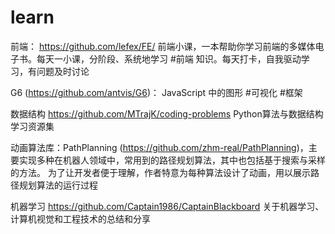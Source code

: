 # learn

前端：
https://github.com/lefex/FE/ 前端小课，一本帮助你学习前端的多媒体电子书。每天一小课，分阶段、系统地学习 #前端 知识。每天打卡，自我驱动学习，有问题及时讨论

G6 (https://github.com/antvis/G6)： JavaScript 中的图形 #可视化 #框架


数据结构
https://github.com/MTrajK/coding-problems  Python算法与数据结构学习资源集 

动画算法库：PathPlanning (https://github.com/zhm-real/PathPlanning)，主要实现多种在机器人领域中，常用到的路径规划算法，其中也包括基于搜索与采样的方法。
为了让开发者便于理解，作者特意为每种算法设计了动画，用以展示路径规划算法的运行过程

机器学习
https://github.com/Captain1986/CaptainBlackboard 关于机器学习、计算机视觉和工程技术的总结和分享 
